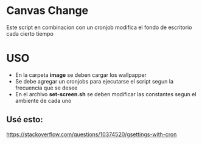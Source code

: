 # Canvas Change
Este script en combinacion con un cronjob modifica el fondo de escritorio cada cierto tiempo

# USO
- En la carpeta **image** se deben cargar los wallpapper
- Se debe agregar un cronjobs para ejecutarse el script segun la frecuencia que se desee
- En el archivo **set-screen.sh** se deben modificar las constantes segun el ambiente de cada uno

## Usé esto:
https://stackoverflow.com/questions/10374520/gsettings-with-cron
